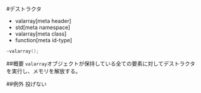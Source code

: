 #デストラクタ
* valarray[meta header]
* std[meta namespace]
* valarray[meta class]
* function[meta id-type]

```cpp
~valarray();
```

##概要
`valarray`オブジェクトが保持している全ての要素に対してデストラクタを実行し、メモリを解放する。


##例外
投げない


